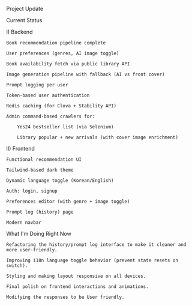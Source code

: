 Project Update

Current Status 

I) Backend

	Book recommendation pipeline complete

	User preferences (genres, AI image toggle)

	Book availability fetch via public library API

	Image generation pipeline with fallback (AI vs front cover)

	Prompt logging per user

	Token-based user authentication

	Redis caching (for Clova + Stability API)

	Admin command-based crawlers for:

		Yes24 bestseller list (via Selenium)

		Library popular + new arrivals (with cover image enrichment)

II) Frontend

	Functional recommendation UI

	Tailwind-based dark theme

	Dynamic language toggle (Korean/English)

	Auth: login, signup

	Preferences editor (with genre + image toggle)

	Prompt log (history) page

	Modern navbar 


What I'm Doing Right Now


	Refactoring the history/prompt log interface to make it cleaner and more user-friendly.

	Improving i18n language toggle behavior (prevent state resets on switch).

	Styling and making layout responsive on all devices.

	Final polish on frontend interactions and animations.
	
	Modifying the responses to be User friendly.